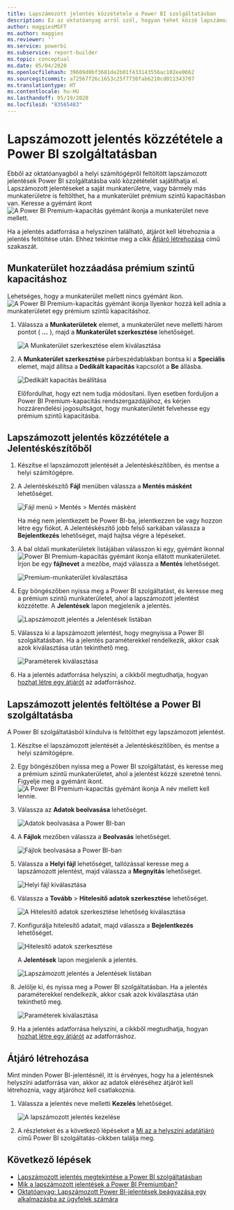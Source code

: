 ```yaml
---
title: Lapszámozott jelentés közzététele a Power BI szolgáltatásban
description: Ez az oktatóanyag arról szól, hogyan tehet közzé lapszámozott jelentéseket a Power BI szolgáltatásba, a helyi számítógépről feltöltve őket.
author: maggiesMSFT
ms.author: maggies
ms.reviewer: ''
ms.service: powerbi
ms.subservice: report-builder
ms.topic: conceptual
ms.date: 05/04/2020
ms.openlocfilehash: 39609d0bf3681de2b01f433143556ac102ee0662
ms.sourcegitcommit: a72567f26c1653c25f7730fab6210cd011343707
ms.translationtype: HT
ms.contentlocale: hu-HU
ms.lasthandoff: 05/19/2020
ms.locfileid: "83565483"
---
```

# <a name="publish-a-paginated-report-to-the-power-bi-service"></a>Lapszámozott jelentés közzététele a Power BI szolgáltatásban

Ebből az oktatóanyagból a helyi számítógépről feltöltött lapszámozott jelentések Power BI szolgáltatásba való közzétételét sajátíthatja el. Lapszámozott jelentéseket a saját munkaterületre, vagy bármely más munkaterületre is feltölthet, ha a munkaterület prémium szintű kapacitásban van. Keresse a gyémánt ikont ![A Power BI Premium-kapacitás gyémánt ikonja](media/paginated-reports-save-to-power-bi-service/premium-diamond.png) a munkaterület neve mellett. 

Ha a jelentés adatforrása a helyszínen található, átjárót kell létrehoznia a jelentés feltöltése után. Ehhez tekintse meg a cikk [Átjáró létrehozása](#create-a-gateway) című szakaszát.

## <a name="add-a-workspace-to-a-premium-capacity"></a>Munkaterület hozzáadása prémium szintű kapacitáshoz

Lehetséges, hogy a munkaterület mellett nincs gyémánt ikon. ![A Power BI Premium-kapacitás gyémánt ikonja](media/paginated-reports-save-to-power-bi-service/premium-diamond.png) Ilyenkor hozzá kell adnia a munkaterületet egy prémium szintű kapacitáshoz. 

1. Válassza a **Munkaterületek** elemet, a munkaterület neve melletti három pontot ( **...** ), majd a **Munkaterület szerkesztése** lehetőséget.

    ![A Munkaterület szerkesztése elem kiválasztása](media/paginated-reports-save-to-power-bi-service/power-bi-paginated-edit-workspace.png)

1. A **Munkaterület szerkesztése** párbeszédablakban bontsa ki a **Speciális** elemet, majd állítsa a **Dedikált kapacitás** kapcsolót a **Be** állásba.

    ![Dedikált kapacitás beállítása](media/paginated-reports-save-to-power-bi-service/power-bi-paginated-edit-workspace-dialog.png)

   Előfordulhat, hogy ezt nem tudja módosítani. Ilyen esetben forduljon a Power BI Premium-kapacitás rendszergazdájához, és kérjen hozzárendelési jogosultságot, hogy munkaterületét felvehesse egy prémium szintű kapacitásba.

## <a name="from-report-builder-publish-a-paginated-report"></a>Lapszámozott jelentés közzététele a Jelentéskészítőből

1. Készítse el lapszámozott jelentését a Jelentéskészítőben, és mentse a helyi számítógépre.

1. A Jelentéskészítő **Fájl** menüben válassza a **Mentés másként** lehetőséget.

    ![Fájl menü > Mentés > Mentés másként](media/paginated-reports-save-to-power-bi-service/power-bi-paginated-save-as.png)

    Ha még nem jelentkezett be Power BI-ba, jelentkezzen be vagy hozzon létre egy fiókot. A Jelentéskészítő jobb felső sarkában válassza a **Bejelentkezés** lehetőséget, majd hajtsa végre a lépéseket.

2. A bal oldali munkaterületek listájában válasszon ki egy, gyémánt ikonnal ![Power BI Premium-kapacitás gyémánt ikonja](media/paginated-reports-save-to-power-bi-service/premium-diamond.png) ellátott munkaterületet. Írjon be egy **fájlnevet** a mezőbe, majd válassza a **Mentés** lehetőséget. 

    ![Premium-munkaterület kiválasztása](media/paginated-reports-save-to-power-bi-service/power-bi-paginated-select-workspace.png)

4. Egy böngészőben nyissa meg a Power BI szolgáltatást, és keresse meg a prémium szintű munkaterületet, ahol a lapszámozott jelentést közzétette. A **Jelentések** lapon megjelenik a jelentés.

    ![Lapszámozott jelentés a Jelentések listában](media/paginated-reports-save-to-power-bi-service/power-bi-paginated-wwi-report.png)

5. Válassza ki a lapszámozott jelentést, hogy megnyissa a Power BI szolgáltatásban. Ha a jelentés paraméterekkel rendelkezik, akkor csak azok kiválasztása után tekinthető meg.

    ![Paraméterek kiválasztása](media/paginated-reports-save-to-power-bi-service/power-bi-paginated-select-parameters.png)

6. Ha a jelentés adatforrása helyszíni, a cikkből megtudhatja, hogyan [hozhat létre egy átjárót](#create-a-gateway) az adatforráshoz.

## <a name="from-the-power-bi-service-upload-a-paginated-report"></a>Lapszámozott jelentés feltöltése a Power BI szolgáltatásba

A Power BI szolgáltatásból kiindulva is feltölthet egy lapszámozott jelentést.

1. Készítse el lapszámozott jelentését a Jelentéskészítőben, és mentse a helyi számítógépre.

1. Egy böngészőben nyissa meg a Power BI szolgáltatást, és keresse meg a prémium szintű munkaterületet, ahol a jelentést közzé szeretné tenni. Figyelje meg a gyémánt ikont. ![A Power BI Premium-kapacitás gyémánt ikonja](media/paginated-reports-save-to-power-bi-service/premium-diamond.png) A név mellett kell lennie. 

1. Válassza az **Adatok beolvasása** lehetőséget.

    ![Adatok beolvasása a Power BI-ban](media/paginated-reports-save-to-power-bi-service/power-bi-paginated-get-data.png)

1. A **Fájlok** mezőben válassza a **Beolvasás** lehetőséget.

    ![Fájlok beolvasása a Power BI-ban](media/paginated-reports-save-to-power-bi-service/power-bi-paginated-files-get.png)

1. Válassza a **Helyi fájl** lehetőséget, tallózással keresse meg a lapszámozott jelentést, majd válassza a **Megnyitás** lehetőséget.

    ![Helyi fájl kiválasztása](media/paginated-reports-save-to-power-bi-service/power-bi-paginated-local-file.png)

1. Válassza a **Tovább** > **Hitelesítő adatok szerkesztése** lehetőséget.

    ![A Hitelesítő adatok szerkesztése lehetőség kiválasztása](media/paginated-reports-save-to-power-bi-service/power-bi-paginated-select-edit-credentials.png)

1. Konfigurálja hitelesítő adatait, majd válassza a **Bejelentkezés** lehetőséget.

    ![Hitelesítő adatok szerkesztése](media/paginated-reports-save-to-power-bi-service/power-bi-paginated-credentials.png)

   A **Jelentések** lapon megjelenik a jelentés.

    ![Lapszámozott jelentés a Jelentések listában](media/paginated-reports-save-to-power-bi-service/power-bi-paginated-wwi-report.png)

1. Jelölje ki, és nyissa meg a Power BI szolgáltatásban. Ha a jelentés paraméterekkel rendelkezik, akkor csak azok kiválasztása után tekinthető meg.
 
    ![Paraméterek kiválasztása](media/paginated-reports-save-to-power-bi-service/power-bi-paginated-select-parameters.png)

6. Ha a jelentés adatforrása helyszíni, a cikkből megtudhatja, hogyan [hozhat létre egy átjárót](#create-a-gateway) az adatforráshoz.

## <a name="create-a-gateway"></a>Átjáró létrehozása

Mint minden Power BI-jelentésnél, itt is érvényes, hogy ha a jelentésnek helyszíni adatforrása van, akkor az adatok eléréséhez átjárót kell létrehoznia, vagy átjáróhoz kell csatlakoznia.

1. Válassza a jelentés neve melletti **Kezelés** lehetőséget.

   ![A lapszámozott jelentés kezelése](media/paginated-reports-save-to-power-bi-service/power-bi-paginated-manage.png)

1. A részleteket és a következő lépéseket a [Mi az a helyszíni adatátjáró](../connect-data/service-gateway-onprem.md) című Power BI szolgáltatás-cikkben találja meg.



## <a name="next-steps"></a>Következő lépések

- [Lapszámozott jelentés megtekintése a Power BI szolgáltatásban](../consumer/paginated-reports-view-power-bi-service.md)
- [Mik a lapszámozott jelentések a Power BI Premiumban?](paginated-reports-report-builder-power-bi.md)
- [Oktatóanyag: Lapszámozott Power BI-jelentések beágyazása egy alkalmazásba az ügyfelek számára](../developer/embedded/embed-paginated-reports-customers.md)
